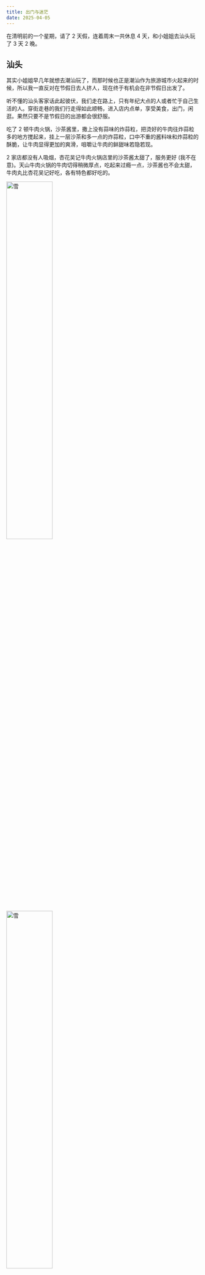 ```yaml
---
title: 出门与迷茫
date: 2025-04-05
---
```


在清明前的一个星期，请了 2 天假，连着周末一共休息 4 天，和小姐姐去汕头玩了 3 天 2 晚。

## 汕头

其实小姐姐早几年就想去潮汕玩了，而那时候也正是潮汕作为旅游城市火起来的时候，所以我一直反对在节假日去人挤人，现在终于有机会在非节假日出发了。

听不懂的汕头客家话此起彼伏，我们走在路上，只有年纪大点的人或者忙于自己生活的人。穿街走巷的我们行走得如此顺畅，进入店内点单，享受美食，出门，闲逛。果然只要不是节假日的出游都会很舒服。

吃了 2 顿牛肉火锅，沙茶酱里，撒上没有蒜味的炸蒜粒，把烫好的牛肉往炸蒜粒多的地方搅起来，挂上一层沙茶和多一点的炸蒜粒，口中不重的酱料味和炸蒜粒的酥脆，让牛肉显得更加的爽滑，咀嚼让牛肉的鲜甜味若隐若现。

2 家店都没有人吸烟，杏花吴记牛肉火锅店里的沙茶酱太甜了，服务更好 (我不在意)。天山牛肉火锅的牛肉切得稍微厚点，吃起来过瘾一点，沙茶酱也不会太甜，牛肉丸比杏花吴记好吃，各有特色都好吃的。

<img src="https://kingan-md-img.oss-cn-guangzhou.aliyuncs.com/blog/20250406130832584.jpeg?x-oss-process=image/format,webp/resize,w_720" alt="雪" style="width: 49%;display: inline;;margin-right: 2%;" />

<img src="https://kingan-md-img.oss-cn-guangzhou.aliyuncs.com/blog/20250406113426333.jpeg?x-oss-process=image/format,webp/resize,w_720" alt="雪" style="width: 49%;display: inline" />

晚上去小公园，走着走着路过了三姐妹肠粉，做攻略时没标记要吃，但是路过了就点了一份小的 2 个人一起吃掉了。肠粉的味道还行，绵薄的粉皮不会太厚，和广州肠粉单一的滑嫩不一样的是因为搭配了各种配菜形成的复杂口感，满满的豆芽夹杂其他各不相同的食材，海鲜和肉虽然没有太多鲜味，但是因为价钱亲民，所以也不错。

在吃肠粉时，旁边的姜薯豆浆老板娘站出门可罗雀的店门口，喊着 “这边有姜薯豆浆，潮汕的特色，姜薯豆浆”，路过的人指着三姐妹肠粉走来走去，无人理会。就会想在网红效应下造成的虹吸现象，到底对周边的店是带来了更多人，还是带走了人。(但是不懂拒绝的我就完全不敢凑过去看看，只能依靠网络攻略选店，连菜单和点菜方式都要提前了解，来避免到店再跟人交流)

在第二天吃的长平肠粉，就很惊艳，价格更贵，但是牛肉的鲜嫩感跟牛肉火锅有得一比，粉是透明的那种，更有韧性，酱料和豆芽也不会抢夺注意力，主要还是牛肉太新鲜了！

<img src="https://kingan-md-img.oss-cn-guangzhou.aliyuncs.com/blog/20250406131456749.jpeg?x-oss-process=image/format,webp/resize,w_720" alt="雪" style="width: 49%;display: inline;;margin-right: 2%;" />

<img src="https://kingan-md-img.oss-cn-guangzhou.aliyuncs.com/blog/20250406131456750.jpeg?x-oss-process=image/format,webp/resize,w_720" alt="雪" style="width: 49%;display: inline" />

逛的是中山公园、小公园、龙眼南路，没有太多的行程安排，在最后一天因为冷空气到了，没带厚衣服，而改签早点回去

结束后没多久发现了一个 b 站 [up 主](https://www.bilibili.com/video/BV1sXZbYVETR)的美食攻略很 local，重点是这些攻略在小红书没有太多重复。(但是甜品偏多 😅)

## 旅游和旅行

虽然不想承认，但是我觉得我们仅仅是在旅游而不是旅行

在小红书和 B 站查找攻略，整理大众觉得好的，但是千篇一律的打卡点，必吃点。旅游地再迎合大量的人流量进行游客化适配，扩充区域，进驻商家，打卡点也开始更集中，山、湖、夜市、早市、商圈，方便住在周边的游客可以到尽量多的地方游玩。

当然，这也是因为我们只去了那些热门的旅游城市，而如果去更远的地方，高原上、边疆那，就不会有这么多的违和感。

所幸的是，我们的旅游兴趣更多的是自然和本地美食，没有必须要跟地标拍照的任务感，不同的食物也能让我们坐着 2 个小时喋喋不休。陌生城市带来的新鲜感和脱离日常的放松感还能带来快乐。即使不是真正意义上的 “旅行”，也可以让我们开心。

这让我不安，如果我满怀期望的前往期待很久的地方游玩，结束之后回忆起来只有这些浮于表面的兴奋，只有那些人挤人的体验，只有来去匆匆无法沉浸生活的慌忙感。

会让我怀疑是我丢失了感受世界的能力，还是世界本身就是这么无趣，还是我内敛的性格在这个世界里并不能得到期望的结果，还是我永远无法永远拥有更长的假期，只能苟延残喘的思考如何在最多 7 天的假期里尽可能多的去不同的城市。

## 飞机

第一次坐在窗边，飞机倾斜着起飞，看着歪曲的地面一点点远离，我竟然在想象飞机往下坠的画面。

而中转在夜晚起飞，刚开始还能看到地面星星点点的灯火通明，不一会再看已经变得一片漆黑，机身适时的摇晃，更不知道飞机到底如何知道往哪飞，如何知道自己身处何处。

窗外是浓墨的黑，脚下是短暂颠簸的震动，只有机翼红色的警示灯有气无力的一闪一闪。

登机过程和上次 [又又又翻工 - 坐✈️](./2025-work-start) 几乎一样，我变得轻车熟路。

而飞回北京落地是凌晨 12 点，已经没有地铁了，而我也不想坐大巴。就在机场找了个躺椅睡一晚第二天直接回公司上班。

在晚上迷迷糊糊中，似乎听到背后有节奏的低音响声，爬起来眯着眼睛往后看，看到好几个身着花纹衣服的大妈在跟着音乐跳舞，分不清是什么广场舞，满脸困惑的我翻个身接着睡了。再次在迷迷糊糊里听到有人在制止大妈，说大家都在休息放这么大声，大妈说对不起之类的就没再听到声音了。

第二天起来的时候，看着后面空荡荡的地方，还是有一种很魔幻的感觉。凌晨机场候机厅里的广场舞。

## 记账

小姐姐说想记录旅游的花销，要不然别人问起来的时候都说不出来。我笑着说以前跟你提过记账你都不屑一顾，现在就突然想记账了。

小姐姐注册了个我一直在用的 [钱迹 APP](https://qianjiapp.com/) 账号，我们把金额一起记了进去，2 个人总共花了 2100。广州出发的机酒占了 1 千多，手信买了手打牛肉丸占了 300，花销可以说很低了。

然后我写了一个浏览器脚本，把淘宝、京东的 web 端的订单列表数据，导出成 excel 文件，再导入到钱迹里，把 24 年这两个平台的购物也记上了。

几个有意思的点：

* 钱迹不支持在线 excel，必须要用本地 excel，感觉完全可以让人用 Google Sheets 或者 Microsoft Excel 或者腾讯文档来在线编辑导入的
* 提供的本地 excel 模板的格式是 csv ，比 excel 方便，居然可以直接用文本编辑器编辑查看，但是用旧版 office 会打不开
* 淘宝 web 端居然在更新，接口和页面都变得不稳定，现在做的脚本很可能以后就没用了。而脚本的使用频率很低，所以没必要费力打包成可以长期用的东西，把代码记录一下，以后直接粘贴运行或者重写算了
* 京东 web 端接口返回数据不是标准 json，要通过 dom 元素提取数据

## 其他

在开往汕头的高铁上，我想起了大学时对我很好的潮汕师姐，已经很多年没有联系了，她已经是 2 个小孩的妈妈。毕业时总说我去潮汕有空要找她，她到广州有空也会找我。

我思考着见面的话有什么可以聊的，忐忑的点开师姐的微信头像，看到头像下面设置的所处地显示 “揭阳”，我松了口气，原来师姐不在汕头啊。

走在公园的时候有个广播在用潮汕话说着节假日开关门时间、天气、注意卫生等等，没有车的小路上，恍惚想起大学时我和师姐还有另一个女生，走在校道上，她们用我听不懂的潮汕话叽叽喳喳的聊着天，而我也早就习惯了，毫不在意的想着自己的事。

对大学时光没什么感激和怀恋之情的我，却总是想念大学时遇到的人。
